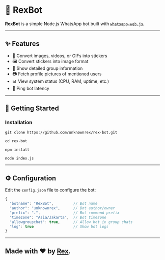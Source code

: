 # 🤖 RexBot

**RexBot** is a simple Node.js WhatsApp bot built with [`whatsapp-web.js`](https://github.com/pedroslopez/whatsapp-web.js).

---

## ✨ Features

- 💟 Convert images, videos, or GIFs into stickers
- 🖼️ Convert stickers into image format
- 👥 Show detailed group information
- 📷 Fetch profile pictures of mentioned users
- 📊 View system status (CPU, RAM, uptime, etc.)
- 🏓 Ping bot latency

---

## 🚀 Getting Started

### Installation

```
git clone https://github.com/unknownrex/rex-bot.git

cd rex-bot

npm install

node index.js
```

---

## ⚙️ Configuration
Edit the `config.json` file to configure the bot:
```javascript
{
  "botname": "RexBot",         // Bot name
  "author": "unknownrex",      // Bot author/owner
  "prefix": ".",               // Bot command prefix
  "timezone": "Asia/Jakarta",  // Bot timezone
  "allowgroupchat": true,      // Allow bot in group chats
  "log": true                  // Show bot logs
}
```

---

## Made with ❤️ by [Rex](https://github.com/unknownrex).

